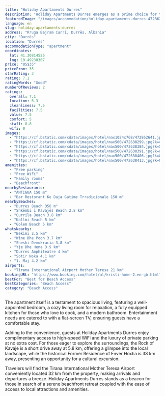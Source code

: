 ```yaml
---
title: "Holiday Apartaments Durres"
description: "Holiday Apartments Durres emerges as a prime choice for travelers seeking the perfect blend of comfort and convenience on their visit to Durrës."
featuredImage: "/images/accommodation/holiday-apartaments-durres-472862641.jpg"
language: en
slug: holiday-apartaments-durres
address: "Rruga Bajram Curri, Durrës, Albania"
city: "Durrës"
location: "Durrës"
accommodationType: "apartment"
coordinates:
  lat: 41.30814525
  lng: 19.49238307
price: "US$35"
priceFrom: 35
starRating: 3
rating: 7.1
ratingWords: "Good"
numberOfReviews: 2
ratings:
  overall: 7.1
  location: 6.3
  cleanliness: 7.5
  facilities: 7.5
  value: 7.5
  comfort: 5
  staff: 8.8
  wifi: 0
images:
  - "https://cf.bstatic.com/xdata/images/hotel/max1024x768/472862641.jpg?k=fbb1b56800b8e8c658dc012813b11a3f3bdbdd8d1d3ef4b59225ee13a991fced&o=&hp=1"
  - "https://cf.bstatic.com/xdata/images/hotel/max500/472638299.jpg?k=c0a61ccba6c1592a0971f5765e024738cb3c894828a1b145cfe00d7848122263&o=&hp=1"
  - "https://cf.bstatic.com/xdata/images/hotel/max500/472638384.jpg?k=5847907e1e23e212b79edafab7f3b3c2cb0b4d6b2b1a56860375ed20bfdbb4c4&o=&hp=1"
  - "https://cf.bstatic.com/xdata/images/hotel/max500/472638391.jpg?k=aadd729c0901fd18eee31a9f5cf7f97fb82e231d545da52ce9876cf2ab4dbaae&o=&hp=1"
  - "https://cf.bstatic.com/xdata/images/hotel/max500/472638406.jpg?k=8cace48c583145b84df861c167b83c03bc575802bbd410683ceae288b3b9550d&o=&hp=1"
  - "https://cf.bstatic.com/xdata/images/hotel/max500/472638413.jpg?k=8d5d525e9440b9ce05e5922b478f9048f9c27b92ec9483e234fe61102bcc6062&o=&hp=1"
amenities:
  - "Free parking"
  - "Free WiFi"
  - "Family rooms"
  - "Beachfront"
nearbyRestaurants:
  - "ANTIGUA 150 m"
  - "Bar Restorant Ke Daja Gatime Trradicionale 150 m"
nearbyBeaches:
  - "Durres Beach 350 m"
  - "Shkëmbi i Kavajës Beach 2.8 km"
  - "Currila Beach 3.8 km"
  - "Kallmi Beach 5 km"
  - "Golem Beach 5 km"
whatsNearby:
  - "Bekimi 2.5 km"
  - "Wine Dhe Pooh 3.7 km"
  - "Sheshi Demokracia 3.8 km"
  - "Yje Dhe Hena 3.9 km"
  - "Durres Amphiteatre 4 km"
  - "Sotir Noka 4.1 km"
  - "1. Maj 4.2 km"
airports:
  - "Tirana International Airport Mother Teresa 21 km"
bookingURL: "https://www.booking.com/hotel/al/kristi-home-2.en-gb.html?aid=8035640"
bestFor: "Best for Beach Access"
bestCategories: "Beach Access"
category: "Beach Access"
---
```


The apartment itself is a testament to spacious living, featuring a well-appointed bedroom, a cozy living room for relaxation, a fully equipped kitchen for those who love to cook, and a modern bathroom. Entertainment needs are catered to with a flat-screen TV, ensuring guests have a comfortable stay.

Adding to the convenience, guests at Holiday Apartments Durres enjoy complimentary access to high-speed WiFi and the luxury of private parking at no extra cost. For those eager to explore the surroundings, the Rock of Kavaje is a short drive away at 5.8 km, offering a glimpse into the local landscape, while the historical Former Residence of Enver Hoxha is 38 km away, presenting an opportunity for a cultural excursion.

Travelers will find the Tirana International Mother Teresa Airport conveniently located 32 km from the property, making arrivals and departures a breeze. Holiday Apartments Durres stands as a beacon for those in search of a serene beachfront retreat coupled with the ease of access to local attractions and amenities.